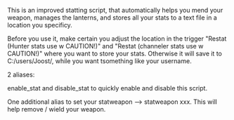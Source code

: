 This is an improved statting script, that automatically helps you mend your weapon, manages the lanterns, and stores all your stats to a text file in a location you specificy.

Before you use it, make certain you adjust the location in the trigger "Restat (Hunter stats use w CAUTION!)" and "Restat (channeler stats use w CAUTION!)" where you want to store your stats. Otherwise it will save it to C:/users/Joost/, while you want tsomething like your username.

2 aliases:

enable_stat and disable_stat to quickly enable and disable this script.

One additional alias to set your statweapon --> statweapon xxx. This will help remove / wield your weapon.

